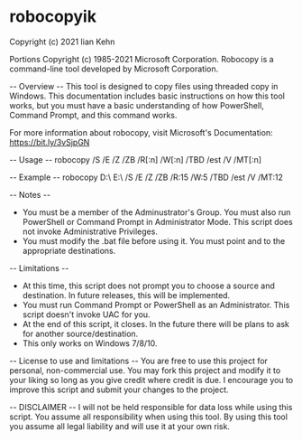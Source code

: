 # robocopyik
Copyright (c) 2021 Iian Kehn

Portions Copyright (c) 1985-2021 Microsoft Corporation.
Robocopy is a command-line tool developed by Microsoft Corporation.

-- Overview --
This tool is designed to copy files using threaded copy in Windows. This documentation includes basic instructions on how this tool works, but you must have a basic understanding of how PowerShell, Command Prompt, and this command works. 

For more information about robocopy, visit Microsoft's Documentation: https://bit.ly/3vSjpGN

-- Usage --
robocopy <source> <destination> /S /E /Z /ZB /R[:n] /W[:n] /TBD /est /V /MT[:n]

-- Example --
robocopy D:\ E:\ /S /E /Z /ZB /R:15 /W:5 /TBD /est /V /MT:12

-- Notes --
* You must be a member of the Adminustrator's Group. You must also run PowerShell or Command Prompt in Administrator Mode. This script does not invoke Administrative Privileges.
* You must modify the .bat file before using it. You must point <source> and <destination> to the appropriate destinations.

-- Limitations --
* At this time, this script does not prompt you to choose a source and destination. In future releases, this will be implemented.
* You must run Command Prompt or PowerShell as an Administrator. This script doesn't invoke UAC for you. 
* At the end of this script, it closes. In the future there will be plans to ask for another source/destination.
* This only works on Windows 7/8/10. 

-- License to use and limitations --
You are free to use this project for personal, non-commercial use. You may fork this project and modify it to your liking so long as you give credit where credit is due. I encourage you to improve this script and submit your changes to the project.
  
-- DISCLAIMER --
I will not be held responsible for data loss while using this script. You assume all responsibility when using this tool. By using this tool you assume all legal liability and will use it at your own risk. 
